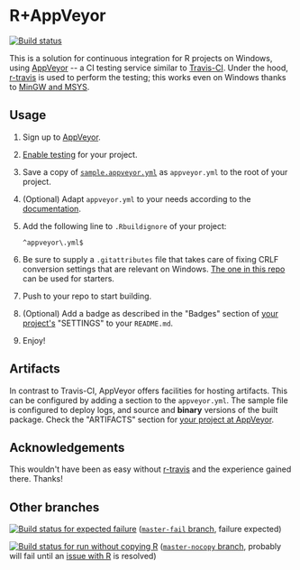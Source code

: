 R+AppVeyor
==========

[![Build status](https://ci.appveyor.com/api/projects/status/xtc629xek00o5rui/branch/master)](https://ci.appveyor.com/project/krlmlr/r-appveyor/branch/master)

This is a solution for continuous integration for R projects on Windows, using [AppVeyor](http://appveyor.com) -- a CI testing service similar to [Travis-CI](http://travis-ci.org).
Under the hood, [r-travis](https://github.com/craigcitro/r-travis) is used to perform the testing; this works even on Windows thanks to [MinGW and MSYS](http://www.mingw.org/).


Usage
-----

1. Sign up to [AppVeyor](http://appveyor.com).
2. [Enable testing](https://ci.appveyor.com/projects/new) for your project.
3. Save a copy of [`sample.appveyor.yml`](/sample.appveyor.yml) as `appveyor.yml` to the root of your project.
4. (Optional) Adapt `appveyor.yml` to your needs according to the [documentation](http://www.appveyor.com/docs/appveyor-yml).
5. Add the following line to `.Rbuildignore` of your project:

    ```
    ^appveyor\.yml$
    ```
6. Be sure to supply a `.gitattributes` file that takes care of fixing CRLF conversion settings that are relevant on Windows.  [The one in this repo](/.gitattributes) can be used for starters.
7. Push to your repo to start building.
8. (Optional) Add a badge as described in the "Badges" section of [your project's](https://ci.appveyor.com/projects) "SETTINGS" to your `README.md`.
9. Enjoy!


Artifacts
---------

In contrast to Travis-CI, AppVeyor offers facilities for hosting artifacts.  This can be configured by adding a section to the `appveyor.yml`.  The sample file is configured to deploy logs, and source and **binary** versions of the built package.  Check the "ARTIFACTS" section for [your project at AppVeyor](https://ci.appveyor.com/projects).


Acknowledgements
----------------

This wouldn't have been as easy without [r-travis](https://github.com/craigcitro/r-travis) and the experience gained there. Thanks!


Other branches
--------------

[![Build status for expected failure](https://ci.appveyor.com/api/projects/status/xtc629xek00o5rui/branch/master-fail)](https://ci.appveyor.com/project/krlmlr/r-appveyor/branch/master-fail) ([`master-fail` branch](https://github.com/krlmlr/r-appveyor/tree/master-fail), failure expected)

[![Build status for run without copying R](https://ci.appveyor.com/api/projects/status/xtc629xek00o5rui/branch/master-nocopy)](https://ci.appveyor.com/project/krlmlr/r-appveyor/branch/master-fail) ([`master-nocopy` branch](https://github.com/krlmlr/r-appveyor/tree/master-nocopy), probably will fail until an [issue with R](https://bugs.r-project.org/bugzilla/show_bug.cgi?id=15942) is resolved)
